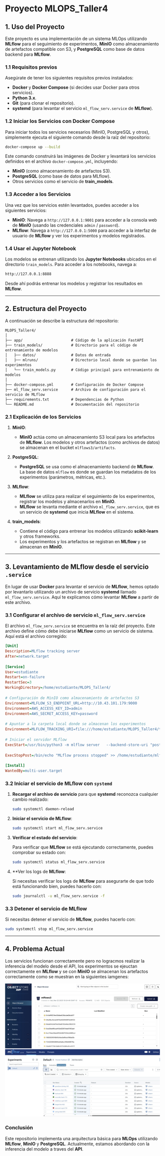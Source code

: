 
# Proyecto MLOPS_Taller4

## 1. **Uso del Proyecto**

Este proyecto es una implementación de un sistema MLOps utilizando **MLflow** para el seguimiento de experimentos, **MinIO** como almacenamiento de artefactos compatible con S3, y **PostgreSQL** como base de datos backend para **MLflow**.

### 1.1 **Requisitos previos**

Asegúrate de tener los siguientes requisitos previos instalados:

- **Docker** y **Docker Compose** (si decides usar Docker para otros servicios).
- **Python 3.x**.
- **Git** (para clonar el repositorio).
- **systemd** (para levantar el servicio `ml_flow_serv.service` de **MLflow**).

### 1.2 **Iniciar los Servicios con Docker Compose**

Para iniciar todos los servicios necesarios (MinIO, PostgreSQL y otros), simplemente ejecuta el siguiente comando desde la raíz del repositorio:

```bash
docker-compose up --build
```

Este comando construirá las imágenes de Docker y levantará los servicios definidos en el archivo `docker-compose.yml`, incluyendo:

- **MinIO** (como almacenamiento de artefactos S3).
- **PostgreSQL** (como base de datos para MLflow).
- Otros servicios como el servicio de **train_models**.

### 1.3 **Acceder a los Servicios**

Una vez que los servicios estén levantados, puedes acceder a los siguientes servicios:

- **MinIO**: Navega a `http://127.0.0.1:9001` para acceder a la consola web de **MinIO** (usando las credenciales `admin` / `password`).
- **MLflow**: Navega a `http://127.0.0.1:5000` para acceder a la interfaz de usuario de **MLflow** y ver los experimentos y modelos registrados.

### 1.4 **Usar el Jupyter Notebook**

Los modelos se entrenan utilizando los **Jupyter Notebooks** ubicados en el directorio `train_models`. Para acceder a los notebooks, navega a:

```bash
http://127.0.0.1:8888
```

Desde ahí podrás entrenar los modelos y registrar los resultados en **MLflow**.

---

## 2. **Estructura del Proyecto**

A continuación se describe la estructura del repositorio:

```
MLOPS_Taller4/
│
├── app/                      # Código de la aplicación FastAPI
├── train_models/             # Directorio para el código de entrenamiento de modelos
│   ├── datos/                # Datos de entrada
│   ├── mlruns/               # Directorio local donde se guardan los experimentos
│   └── train_models.py       # Código principal para entrenamiento de modelos
│
├── docker-compose.yml        # Configuración de Docker Compose
├── ml_flow_serv.service      # Archivo de configuración para el servicio de MLflow
├── requirements.txt          # Dependencias de Python
└── README.md                 # Documentación del repositorio
```

### 2.1 **Explicación de los Servicios**

1. **MinIO**:
   - **MinIO** actúa como un almacenamiento S3 local para los artefactos de **MLflow**. Los modelos y otros artefactos (como archivos de datos) se almacenan en el bucket `mlflows3/artifacts`.
   
2. **PostgreSQL**:
   - **PostgreSQL** se usa como el almacenamiento backend de **MLflow**. La base de datos `mlflow` es donde se guardan los metadatos de los experimentos (parámetros, métricas, etc.).

3. **MLflow**:
   - **MLflow** se utiliza para realizar el seguimiento de los experimentos, registrar los modelos y almacenarlos en **MinIO**.
   - **MLflow** se levanta mediante el archivo `ml_flow_serv.service`, que es un servicio de **systemd** que inicia **MLflow** en el sistema.

4. **train_models**:
   - Contiene el código para entrenar los modelos utilizando **scikit-learn** y otros frameworks.
   - Los experimentos y los artefactos se registran en **MLflow** y se almacenan en **MinIO**.

---

## 3. **Levantamiento de MLflow desde el servicio `.service`**

En lugar de usar **Docker** para levantar el servicio de **MLflow**, hemos optado por levantarlo utilizando un archivo de servicio **systemd** llamado `ml_flow_serv.service`. Aquí te explicamos cómo levantar **MLflow** a partir de este archivo.

### 3.1 **Configurar el archivo de servicio `ml_flow_serv.service`**

El archivo `ml_flow_serv.service` se encuentra en la raíz del proyecto. Este archivo define cómo debe iniciarse **MLflow** como un servicio de sistema. Aquí está el archivo corregido:

```ini
[Unit]
Description=MLflow tracking server
After=network.target

[Service]
User=estudiante
Restart=on-failure
RestartSec=3
WorkingDirectory=/home/estudiante/MLOPS_Taller4/

# Configuración de MinIO como almacenamiento de artefactos S3
Environment=MLFLOW_S3_ENDPOINT_URL=http://10.43.101.179:9000
Environment=AWS_ACCESS_KEY_ID=admin
Environment=AWS_SECRET_ACCESS_KEY=password

# Apuntar a la carpeta local donde se almacenan los experimentos
Environment=MLFLOW_TRACKING_URI=file:///home/estudiante/MLOPS_Taller4/train_models/mlruns

# Iniciar el servidor MLflow
ExecStart=/usr/bin/python3 -m mlflow server   --backend-store-uri "postgresql://mlflow:mlflowpassword@172.18.0.4:5432/mlflow"   --default-artifact-root s3://mlflows3/artifacts   --host 0.0.0.0   --serve-artifacts

ExecStopPost=/bin/echo "MLflow process stopped" >> /home/estudiante/mlflow.log

[Install]
WantedBy=multi-user.target
```

### 3.2 **Iniciar el servicio de MLflow con `systemd`**

1. **Recargar el archivo de servicio** para que **systemd** reconozca cualquier cambio realizado:

   ```bash
   sudo systemctl daemon-reload
   ```

2. **Iniciar el servicio de MLflow**:

   ```bash
   sudo systemctl start ml_flow_serv.service
   ```

3. **Verificar el estado del servicio**:

   Para verificar que **MLflow** se está ejecutando correctamente, puedes comprobar su estado con:

   ```bash
   sudo systemctl status ml_flow_serv.service
   ```

4. **Ver los logs de **MLflow**:

   Si necesitas verificar los logs de **MLflow** para asegurarte de que todo está funcionando bien, puedes hacerlo con:

   ```bash
   sudo journalctl -u ml_flow_serv.service -f
   ```

### 3.3 **Detener el servicio de MLflow**

Si necesitas detener el servicio de **MLflow**, puedes hacerlo con:

```bash
sudo systemctl stop ml_flow_serv.service
```

---

## 4. **Problema Actual**

Los servicios funcionan correctamente pero no logracmos realizar la inferencia del modelo desde el API, los experimentos se ejeuctan correctamente en **MLflow** y se con **MinIO** se almacenan los artefactos correctamente como se muestran en la siguientes iamgenes:

![Descripción de MinIO](Imagenes/MinIO.png)
![Descripción de MLflow](Imagenes/mlflow.png)

### Conclusión

Este repositorio implementa una arquitectura básica para **MLOps** utilizando **MLflow**, **MinIO** y **PostgreSQL**. Actualmente, estamos abordando con la inferencia del modelo a traves del **API**.
